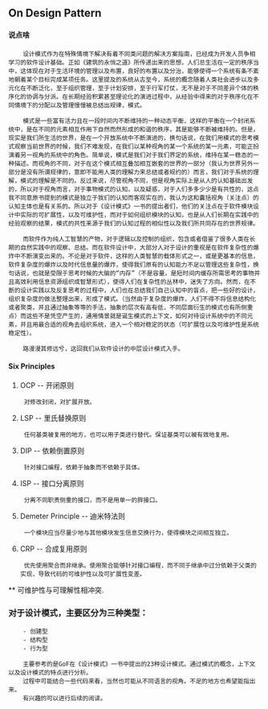 ## On Design Pattern

#### 说点啥

		设计模式作为在特殊情境下解决有着不同类问题的解决方案指南，已经成为开发人员争相学习的软件设计基础。正如《建筑的永恒之道》所传递出来的思想，人们总生活在一定的秩序当中，这体现在对于生活环境的管理以及布置，良好的布置以及分治，能够使得一个系统有条不紊地朝着某个目标完成某项任务。这里提及的系统从古至今，系统的概念随着人类社会进步以及多元化在不断泛化，至于组织管理，至于计划安排，至于行军打仗，无不是对于不同差异个体的秩序化的协调与分派。在长期经验积累甚至理论化的演进过程中，从经验中得来的对于秩序化在不同情境下的分配以及管理慢慢被总结出规律，模式。

		模式是一些富有活力且在一段时间内不断维持的一种动态平衡，这样的平衡在一个封闭系统中，是在不同的元素相互作用下自然而然形成的和谐的秩序，其是能够不断被维持的。但是，现实是我们所生活的世界，是在一个开放系统中不断演进的，换句话说，在我们用模式的思考模式观察当前世界的时候，我们不难发现，在我们以某种视角的某一个系统的某一元素，可能正扮演着另一视角的系统中的角色。简单说，模式是我们对于我们界定的系统，维持在某一稳态的一种描述。而视角的不同，对于在这个模式相互叠加相互嵌套的世界的一部分（我认为世界另外一部分是没有所谓规律的，意即不能用人类的理解力来总结或者规约的）而言，我们对于系统的理解，模式的理解是不同的。反过来说，尽管视角不同，但是视角实际上是从人的认知基础出发的，所以对于视角而言，对于事物模式的认知，以及疑惑，对于人们多多少少是有共性的，这点我不同意原书提到的模式是独立于我们的认知而客观实在的，我认为这和囊括视角（关注点）的认知主体也是有关系的。所以对于《设计模式》一书的提出者们，他们的关注点在于软件模块设计中实际的可扩展性，以及可维护性，而对于如何组织模块的认知，也是从人们长期在实践中的经验观察的结果，模式的共性来源于我们的认知过程的相似性以及我们所共同存在的世界规律。

		而软件作为纯人工智慧的产物，对于逻辑以及控制的组织，包含或者借鉴了很多人类在长期的自然实践中的观察、总结。而在软件设计中，大部分人对于设计的重视是在软件复杂性的爆炸中不断演变出来的。不论是对于软件，这样的人类智慧的载体形式之一，或是更基本的信息，软件复杂度的爆炸以及时代信息量的爆炸，使得我们原有的认知能力不足以管理这些复杂性，换句话说，也就是受限于思考时候的大脑的“内存”（不是容量，是短时间内缓存所需思考的事物并且高效利用信息资源组织成智慧形式），使得人们在复杂性的丛林中，迷失了方向。然而，在不断的设计实践以及反复思考的过程中，人们也在总结我们自己认知中的盲点，把一些好的设计，组织复杂度的做法整理出来，形成了模式。（当然由于复杂度的爆炸，人们不得不将信息结构化或者聚类，并且通过抽象等等的手法，抽象的层次有高有低，不同层面衍生的模式也有所侧重点）而这些不是凭空产生的，通用情景就是诞生模式的上下文，如何对待设计系统中的不同元素，并且用最合适的视角去组织系统，进入一个相对稳定的状态（可扩展性以及可维护性是系统稳定性）。

		路漫漫其修远兮，这回我们从软件设计的中层设计模式入手。

#### Six Principles
1. OCP -- 开闭原则

        对修改封闭，对扩展开放。

2. LSP -- 里氏替换原则

	    任何基类被复用的地方，也可以用子类进行替代。保证基类可以被有效地复用。

3. DIP -- 依赖倒置原则
	
	    针对接口编程，依赖于抽象而不依赖于具体。

4. ISP -- 接口分离原则
		
		分离不同职责侧重的接口，而不是用单一的胖接口。

5. Demeter Principle -- 迪米特法则
		
		一个模块应当尽量少地与其他模块发生信息交换行为，使得模块之间相互独立。

6. CRP -- 合成复用原则

		优先使用聚合而非继承。使用聚合能够针对接口编程，而不同于继承中过分依赖于父类的实现，导致代码的可维护性以及可扩展性变差。

** 可维护性与可理解性相冲突.

### 对于设计模式，主要区分为三种类型：
		- 创建型
		- 结构型
		- 行为型

		主要参考的是GoF在《设计模式》一书中提出的23种设计模式。通过模式的概念，上下文以及设计模式的特点进行分析。
		过程中可能结合一些代码来看，当然也可能从不同语言的视角。不足的地方也希望能指出来。
		有兴趣的可以进行后续的阅读。


